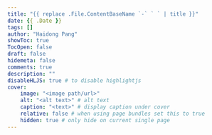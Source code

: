 ```yaml
---
title: "{{ replace .File.ContentBaseName `-` ` ` | title }}"
date: {{ .Date }}
tags: []
author: "Haidong Pang"
showToc: true
TocOpen: false
draft: false
hidemeta: false
comments: true
description: ""
disableHLJS: true # to disable highlightjs
cover:
    image: "<image path/url>"
    alt: "<alt text>" # alt text
    caption: "<text>" # display caption under cover
    relative: false # when using page bundles set this to true
    hidden: true # only hide on current single page
---
```

